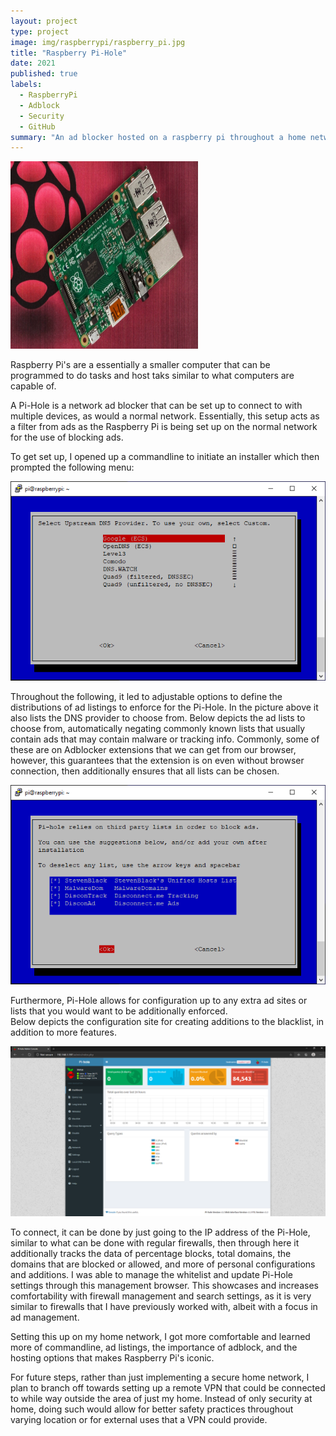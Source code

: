 ```yaml
---
layout: project
type: project
image: img/raspberrypi/raspberry_pi.jpg
title: "Raspberry Pi-Hole"
date: 2021
published: true
labels:
  - RaspberryPi
  - Adblock
  - Security
  - GitHub
summary: "An ad blocker hosted on a raspberry pi throughout a home network."
---
```


<img class="img-fluid" src="../img/raspberrypi/raspberry_pi.jpg" width="300" height="300">

Raspberry Pi's are a essentially a smaller computer that can be programmed to do tasks and host taks similar to what computers are capable of.

A Pi-Hole is a network ad blocker that can be set up to connect to with multiple devices, as would a normal network. Essentially, this setup acts as a filter from ads as the Raspberry Pi is being set up on the normal network for the use of blocking ads.

To get set up, I opened up a commandline to initiate an installer which then prompted the following menu:


<div class="text-center p-4">
  <img src="../img/raspberrypi/PiholePrompt.png" class="img-thumbnail" >
</div>

Throughout the following, it led to adjustable options to define the distributions of ad listings to enforce for the Pi-Hole. In the picture above it also lists the DNS provider to choose from. Below depicts the ad lists to choose from, automatically negating commonly known lists that usually contain ads that may contain malware or tracking info. Commonly, some of these are on Adblocker extensions that we can get from our browser, however, this guarantees that the extension is on even without browser connection, then additionally ensures that all lists can be chosen. 

<div class="text-center p-4">
  <img src="../img/raspberrypi/PiholeList.png" class="img-thumbnail" >
</div>


Furthermore, Pi-Hole allows for configuration up to any extra ad sites or lists that you would want to be additionally enforced. <br> 
Below depicts the configuration site for creating additions to the blacklist, in addition to more features.

<div class="text-center p-4">
  <img src="../img/raspberrypi/Piholelast.png" class="img-thumbnail" >
</div>

To connect, it can be done by just going to the IP address of the Pi-Hole, similar to what can be done with regular firewalls, then through here it additionally tracks the data of percentage blocks, total domains, the domains that are blocked or allowed, and more of personal configurations and additions. I was able to manage the whitelist and update Pi-Hole settings through this management browser. This showcases and increases comfortability with firewall management and search settings, as it is very similar to firewalls that I have previously worked with, albeit with a focus in ad management.

Setting this up on my home network, I got more comfortable and learned more of commandline, ad listings, the importance of adblock, and the hosting options that makes Raspberry Pi's iconic.

For future steps, rather than just implementing a secure home network, I plan to branch off towards setting up a remote VPN that could be connected to while way outside the area of just my home. Instead of only security at home, doing such would allow for better safety practices throughout varying location or for external uses that a VPN could provide. 



